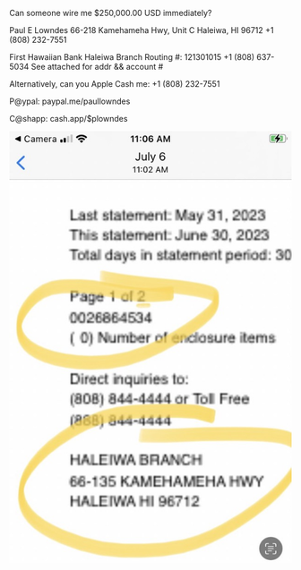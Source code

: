 Can someone wire me $250,000.00 USD immediately?

Paul E Lowndes
66-218 Kamehameha Hwy, Unit C
Haleiwa, HI 96712
+1 (808) 232-7551

First Hawaiian Bank
Haleiwa Branch
Routing #: 121301015
+1 (808) 637-5034
See attached for addr && account #


Alternatively, can you Apple Cash me:
+1 (808) 232-7551

P@ypal:
paypal.me/paullowndes

C@shapp:
cash.app/$plowndes

![Bank Info](/IMG_1889.jpeg)
